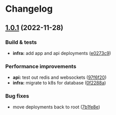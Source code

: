 # Changelog

## [1.0.1](https://github.com/domicileapp/domicile/compare/infra-v1.0.0...infra-v1.0.1) (2022-11-28)


### Build & tests

* **infra:** add app and api deployments ([e0273c9](https://github.com/domicileapp/domicile/commit/e0273c939ac2aa24177697a340768281ae7801e9))


### Performance improvements

* **api:** test out redis and websockets ([97f6f20](https://github.com/domicileapp/domicile/commit/97f6f20deaa409b05dfa714d05f4ede958723d43))
* **infra:** migrate to k8s for database ([0f2288a](https://github.com/domicileapp/domicile/commit/0f2288aeae19f4fa51c1a8d738007e8e96fe3472))


### Bug fixes

* move deployments back to root ([7b1fe8e](https://github.com/domicileapp/domicile/commit/7b1fe8e2872dffb06041af3713b0cc6c740e4d8b))
